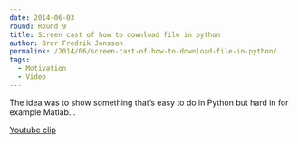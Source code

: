 ```yaml
---
date: 2014-06-03
round: Round 9
title: Screen cast of how to download file in python
author: Bror Fredrik Jonsson
permalink: /2014/06/screen-cast-of-how-to-download-file-in-python/
tags:
  - Motivation
  - Video
---
```

The idea was to show something that&#8217;s easy to do in Python but hard in for example Matlab&#8230;

[Youtube clip][1]

 [1]: http://www.youtube.com/watch?v=vTdV0vH31_Y

